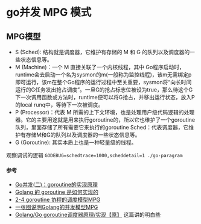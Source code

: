 # go并发 MPG 模式
## MPG模型
* S (Sched): 结构就是调度器，它维护有存储的 M 和 G 的队列以及调度器的一些状态信息等。
* M (Machine)：一个 M 直接关联了一个内核线程，其中 Go程序启动时，runtime会去启动一个名为sysmon的m(一般称为监控线程)，该m无需绑定p即可运行，该m在整个Go程序的运行过程中至关重要，sysmon将“向长时间运行的G任务发出抢占调度”。一旦G的抢占标志位被设为true，那么待这个G下一次调用函数或方法时，runtime便可以将G抢占，并移出运行状态，放入P的local runq中，等待下一次被调度。
* P (Processor)：代表 M 所需的上下文环境，也是处理用户级代码逻辑的处理器。它的主要用途就是用来执行goroutine的，所以它也维护了一个goroutine队列，里面存储了所有需要它来执行的goroutine Sched：代表调度器，它维护有存储M和G的队列以及调度器的一些状态信息等。  
* G (Goroutine): 其实本质上也是一种轻量级的线程。

观察调试的逻辑 `GODEBUG=schedtrace=1000,scheddetail=1 ./go-paragram`
#### 参考
* [Go并发(二)：goroutine的实现原理](https://zhuanlan.zhihu.com/p/82740001)
* [Golang 的 goroutine 是如何实现的](https://www.zhihu.com/question/20862617)
* [2-4 goroutine 协程的调度模型MPG](http://www.learnku.net/course/4/articles/124)
* [一张图说明Golang的并发模型MPG](https://juejin.im/post/5d6f42865188255eef1a78df)
* [Golang/Go goroutine调度器原理/实现【原】](https://www.cnblogs.com/sunsky303/p/11058728.html) 这篇讲的明白些